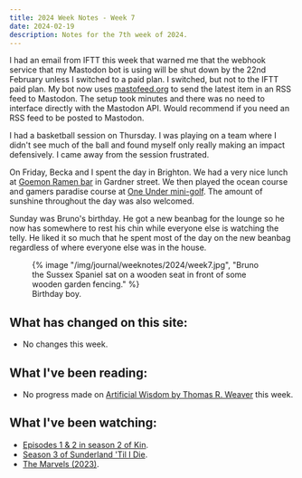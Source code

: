 ```yaml
---
title: 2024 Week Notes - Week 7
date: 2024-02-19
description: Notes for the 7th week of 2024.
---
```


I had an email from IFTT this week that warned me that the webhook service that my Mastodon bot is using will be shut down by the 22nd February unless I switched to a paid plan. I switched, but not to the IFTT paid plan. My bot now uses [mastofeed.org](https://mastofeed.org/) to send the latest item in an RSS feed to Mastodon. The setup took minutes and there was no need to interface directly with the Mastodon API. Would recommend if you need an RSS feed to be posted to Mastodon.

I had a basketball session on Thursday. I was playing on a team where I didn't see much of the ball and found myself only really making an impact defensively. I came away from the session frustrated.

On Friday, Becka and I spent the day in Brighton. We had a very nice lunch at [Goemon Ramen bar](https://goemonramen.com/) in Gardner street. We then played the ocean course and gamers paradise course at [One Under mini-golf](https://oneunder.co.uk/brighton/mini-golf/). The amount of sunshine throughout the day was also welcomed.

Sunday was Bruno's birthday. He got a new beanbag for the lounge so he now has somewhere to rest his chin while everyone else is watching the telly. He liked it so much that he spent most of the day on the new beanbag regardless of where everyone else was in the house.

<figure>
   {% image "/img/journal/weeknotes/2024/week7.jpg", "Bruno the Sussex Spaniel sat on a wooden seat in front of some wooden garden fencing." %}
  <figcaption>Birthday boy.</figcaption>
</figure>

## What has changed on this site:

- No changes this week.

## What I've been reading:

- No progress made on [Artificial Wisdom by Thomas R. Weaver](/reading/#now) this week.

## What I've been watching:

- [Episodes 1 & 2 in season 2 of Kin](https://www.themoviedb.org/tv/112693/season/2).
- [Season 3 of Sunderland 'Til I Die](https://www.themoviedb.org/tv/84777/season/3).
- [The Marvels (2023)](https://www.themoviedb.org/movie/609681).
